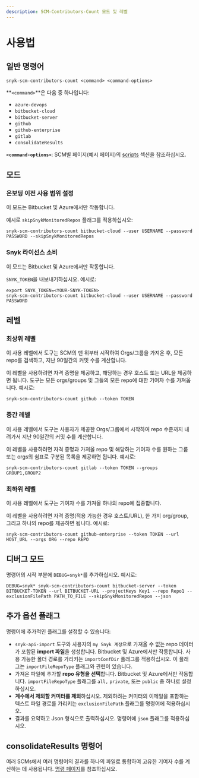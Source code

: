 ```yaml
---
description: SCM-Contributors-Count 모드 및 레벨
---
```


# 사용법

## 일반 명령어

```
snyk-scm-contributors-count <command> <command-options>
```

**`<command>`**은 다음 중 하나입니다:

* `azure-devops`
* `bitbucket-cloud`
* `bitbucket-server`
* `github`
* `github-enterprise`
* `gitlab`
* `consolidateResults`

**`<command-options>`**: SCM별 페이지(예시 페이지)의 [scripts](scripts-for-scm-contributors-count/) 섹션을 참조하십시오.

## 모드

### 온보딩 이전 사용 범위 설정

이 모드는 Bitbucket 및 Azure에서만 작동합니다.

예시로 `skipSnykMonitoredRepos` 플래그를 적용하십시오:

```
snyk-scm-contributors-count bitbucket-cloud --user USERNAME --password PASSWORD --skipSnykMonitoredRepos
```

### Snyk 라이선스 소비

이 모드는 Bitbucket 및 Azure에서만 작동합니다.

`SNYK_TOKEN`을 내보내기하십시오. 예시로:

```
export SNYK_TOKEN=<YOUR-SNYK-TOKEN>
snyk-scm-contributors-count bitbucket-cloud --user USERNAME --password PASSWORD
```

## 레벨

### 최상위 레벨

이 사용 레벨에서 도구는 SCM의 맨 위부터 시작하여 Orgs/그룹을 가져온 후, 모든 repo를 검색하고, 지난 90일간의 커밋 수를 계산합니다.

이 레벨을 사용하려면 자격 증명을 제공하고, 해당하는 경우 호스트 또는 URL을 제공하면 됩니다. 도구는 모든 orgs/groups 및 그들의 모든 repo에 대한 기여자 수를 가져옵니다. 예시로:

```
snyk-scm-contributors-count github --token TOKEN
```

### 중간 레벨

이 사용 레벨에서 도구는 사용자가 제공한 Orgs/그룹에서 시작하여 repo 수준까지 내려가서 지난 90일간의 커밋 수를 계산합니다.

이 레벨을 사용하려면 자격 증명과 가져올 repo 및 해당하는 기여자 수를 원하는 그룹 또는 orgs의 쉼표로 구분된 목록을 제공하면 됩니다. 예시로:

```
snyk-scm-contributors-count gitlab --token TOKEN --groups GROUP1,GROUP2
```

### 최하위 레벨

이 사용 레벨에서 도구는 기여자 수를 가져올 하나의 repo에 집중합니다.

이 레벨을 사용하려면 자격 증명(적용 가능한 경우 호스트/URL), 한 가지 org/group, 그리고 하나의 repo를 제공하면 됩니다. 예시로:

```
snyk-scm-contributors-count github-enterprise --token TOKEN --url HOST_URL --orgs ORG --repo REPO
```

## 디버그 모드

명령어의 시작 부분에 `DEBUG=snyk*`를 추가하십시오. 예시로:

```
DEBUG=snyk* snyk-scm-contributors-count bitbucket-server --token BITBUCKET-TOKEN --url BITBUCKET-URL --projectKeys Key1 --repo Repo1 --exclusionFilePath PATH_TO_FILE --skipSnykMonitoredRepos --json
```

## 추가 옵션 플래그

명령어에 추가적인 플래그를 설정할 수 있습니다:

* `snyk-api-import` 도구와 사용자의 `my Snyk 계정`으로 가져올 수 없는 repo 데이터가 포함된 **import 파일**을 생성합니다. Bitbucket 및 Azure에서만 작동합니다. 사용 가능한 폴더 경로를 가리키는 `importConfDir` 플래그를 적용하십시오. 이 플래그는 `importFileRepoType` 플래그와 관련이 있습니다.
* 가져온 파일에 추가할 **repo 유형을 선택**합니다. Bitbucket 및 Azure에서만 작동합니다. `importFileRepoType` 플래그를 `all,` `private`, 또는 `public` 중 하나로 설정하십시오.
* **계수에서 제외할 커미터를 제외**하십시오. 제외하려는 커미터의 이메일을 포함하는 텍스트 파일 경로를 가리키는 `exclusionFilePath` 플래그를 명령어에 적용하십시오.
* 결과를 요약하고 Json 형식으로 출력하십시오. 명령어에 `json` 플래그를 적용하십시오.

## consolidateResults 명령어

여러 SCMs에서 여러 명령어의 결과를 하나의 파일로 통합하여 고유한 기여자 수를 계산하는 데 사용됩니다. [명령 페이지](consolidate-results.md)를 참조하십시오.
